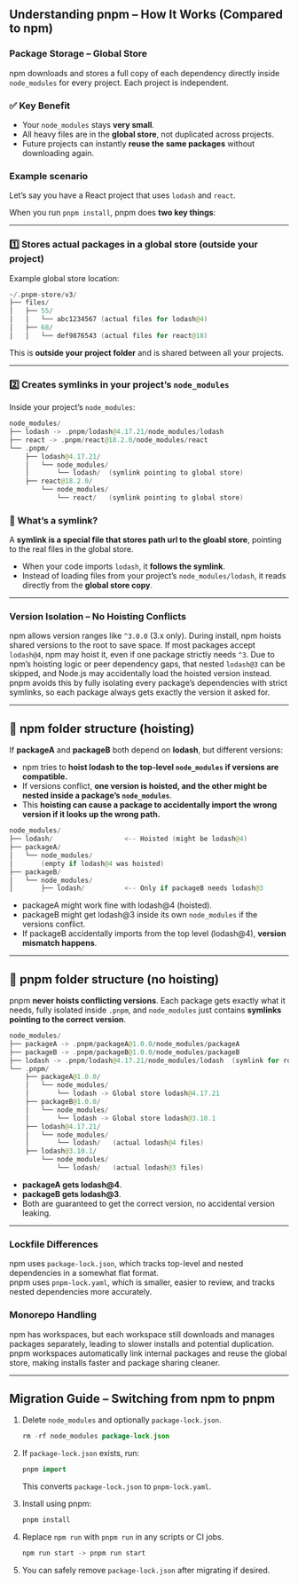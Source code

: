 
## Understanding pnpm – How It Works (Compared to npm)

### Package Storage – Global Store  
npm downloads and stores a full copy of each dependency directly inside `node_modules` for every project. Each project is independent.  

### ✅ Key Benefit
- Your `node_modules` stays **very small**.
- All heavy files are in the **global store**, not duplicated across projects.
- Future projects can instantly **reuse the same packages** without downloading again.
  
### Example scenario  
Let’s say you have a React project that uses `lodash` and `react`.

When you run `pnpm install`, pnpm does **two key things**:

---

### 1️⃣ Stores actual packages in a **global store** (outside your project)

Example global store location:

```kotlin
~/.pnpm-store/v3/
├── files/
│   ├── 55/
│   │   └── abc1234567 (actual files for lodash@4)
│   ├── 68/
│   │   └── def9876543 (actual files for react@18)
```

This is **outside your project folder** and is shared between all your projects.

---

### 2️⃣ Creates symlinks in your project’s `node_modules`

Inside your project’s `node_modules`:

```kotlin
node_modules/
├── lodash -> .pnpm/lodash@4.17.21/node_modules/lodash
├── react -> .pnpm/react@18.2.0/node_modules/react
└── .pnpm/
    ├── lodash@4.17.21/
    │   └── node_modules/
    │       └── lodash/  (symlink pointing to global store)
    ├── react@18.2.0/
        └── node_modules/
            └── react/   (symlink pointing to global store)
```

### 🔗 What’s a symlink?
A **symlink is a special file that stores path url to the gloabl store**, pointing to the real files in the global store.

- When your code imports `lodash`, it **follows the symlink**.
- Instead of loading files from your project’s `node_modules/lodash`, it reads directly from the **global store copy**.

---

### Version Isolation – No Hoisting Conflicts  

npm allows version ranges like `^3.0.0` (3.x only). During install, npm hoists shared versions to the root to save space. If most packages accept `lodash@4`, npm may hoist it, even if one package strictly needs `^3`. Due to npm’s hoisting logic or peer dependency gaps, that nested `lodash@3` can be skipped, and Node.js may accidentally load the hoisted version instead. pnpm avoids this by fully isolating every package’s dependencies with strict symlinks, so each package always gets exactly the version it asked for.

---

## 📂 npm folder structure (hoisting)

If **packageA** and **packageB** both depend on **lodash**, but different versions:

- npm tries to **hoist lodash to the top-level `node_modules` if versions are compatible.**
- If versions conflict, **one version is hoisted, and the other might be nested inside a package’s `node_modules`**.
- This **hoisting can cause a package to accidentally import the wrong version if it looks up the wrong path.**

```kotlin
node_modules/
├── lodash/                  <-- Hoisted (might be lodash@4)
├── packageA/
│   └── node_modules/
│       (empty if lodash@4 was hoisted)
├── packageB/
│   └── node_modules/
│       ├── lodash/          <-- Only if packageB needs lodash@3
```

- packageA might work fine with lodash@4 (hoisted).
- packageB might get lodash@3 inside its own `node_modules` if the versions conflict.
- If packageB accidentally imports from the top level (lodash@4), **version mismatch happens**.

---

## 📂 pnpm folder structure (no hoisting)

pnpm **never hoists conflicting versions**. Each package gets exactly what it needs, fully isolated inside `.pnpm`, and `node_modules` just contains **symlinks pointing to the correct version**.

```kotlin
node_modules/
├── packageA -> .pnpm/packageA@1.0.0/node_modules/packageA
├── packageB -> .pnpm/packageB@1.0.0/node_modules/packageB
├── lodash -> .pnpm/lodash@4.17.21/node_modules/lodash  (symlink for root lodash)
└── .pnpm/
    ├── packageA@1.0.0/
    │   └── node_modules/
    │       └── lodash -> Global store lodash@4.17.21
    ├── packageB@1.0.0/
    │   └── node_modules/
    │       └── lodash -> Global store lodash@3.10.1
    ├── lodash@4.17.21/
    │   └── node_modules/
    │       └── lodash/   (actual lodash@4 files)
    ├── lodash@3.10.1/
        └── node_modules/
            └── lodash/   (actual lodash@3 files)
```

- **packageA gets lodash@4**.
- **packageB gets lodash@3**.
- Both are guaranteed to get the correct version, no accidental version leaking.

---

### Lockfile Differences  
npm uses `package-lock.json`, which tracks top-level and nested dependencies in a somewhat flat format.  
pnpm uses `pnpm-lock.yaml`, which is smaller, easier to review, and tracks nested dependencies more accurately.

### Monorepo Handling  
npm has workspaces, but each workspace still downloads and manages packages separately, leading to slower installs and potential duplication.  
pnpm workspaces automatically link internal packages and reuse the global store, making installs faster and package sharing cleaner.

---

## Migration Guide – Switching from npm to pnpm

1. Delete `node_modules` and optionally `package-lock.json`.
    ```kotlin
    rm -rf node_modules package-lock.json
    ```

2. If `package-lock.json` exists, run:
    ```kotlin
    pnpm import
    ```
    This converts `package-lock.json` to `pnpm-lock.yaml`.

3. Install using pnpm:
    ```kotlin
    pnpm install
    ```

4. Replace `npm run` with `pnpm run` in any scripts or CI jobs.
    ```kotlin
    npm run start -> pnpm run start
    ```

5. You can safely remove `package-lock.json` after migrating if desired.
